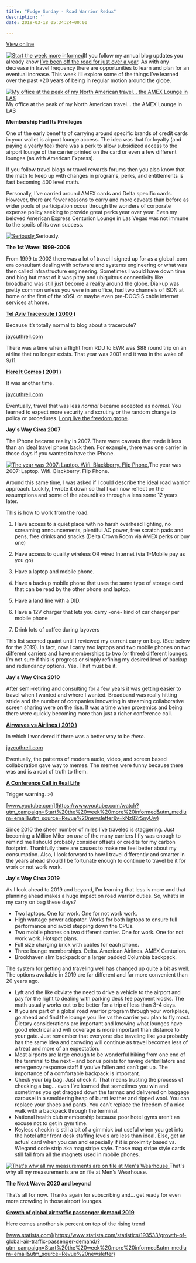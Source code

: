```yaml
---
title: "Fudge Sunday - Road Warrior Redux"
description: ''
date: 2019-03-18 05:34:24+00:00

---
```


[View online](https://sunday.fudge.org/issues/fudge-sunday-road-warrior-redux-165427?utm_campaign=Issue&utm_content=view_in_browser&utm_medium=email&utm_source=Start+the+week+more+informed)

[![Start the week more informed](https://bucketeer-e05bbc84-baa3-437e-9518-adb32be77984.s3.amazonaws.com/public/images/eb7f2a0d-aec5-4b70-945a-f047aac5c3ff_1200x115.png "Start the week more informed")](https://substackcdn.com/image/fetch/f_auto,q_auto:good,fl_progressive:steep/https%3A%2F%2Fbucketeer-e05bbc84-baa3-437e-9518-adb32be77984.s3.amazonaws.com%2Fpublic%2Fimages%2Feb7f2a0d-aec5-4b70-945a-f047aac5c3ff_1200x115.png)If you follow my annual blog updates you already know [I’ve been off the road for just over a year](https://jaycuthrell.com/my-eighth-year-at-vce/?utm_campaign=Start%20the%20week%20more%20informed&utm_medium=email&utm_source=Revue%20newsletter). As with any decrease in travel frequency there are opportunities to learn and plan for an eventual increase. This week I’ll explore some of the things I’ve learned over the past +20 years of being in regular motion around the globe.

[![My office at the peak of my North American travel... the AMEX Lounge in LAS](https://bucketeer-e05bbc84-baa3-437e-9518-adb32be77984.s3.amazonaws.com/public/images/37df88d9-1a34-4d7a-9b4a-dea8ce6193fe_600x600.jpeg "My office at the peak of my North American travel... the AMEX Lounge in LAS")](https://substackcdn.com/image/fetch/f_auto,q_auto:good,fl_progressive:steep/https%3A%2F%2Fbucketeer-e05bbc84-baa3-437e-9518-adb32be77984.s3.amazonaws.com%2Fpublic%2Fimages%2F37df88d9-1a34-4d7a-9b4a-dea8ce6193fe_600x600.jpeg)My office at the peak of my North American travel... the AMEX Lounge in LAS

 **Membership Had Its Privileges**

One of the early benefits of carrying around specific brands of credit cards in your wallet is airport lounge access. The idea was that for loyalty (and paying a yearly fee) there was a perk to allow subsidized access to the airport lounge of the carrier printed on the card or even a few different lounges (as with American Express).

If you follow travel blogs or travel rewards forums then you also know that the math to keep up with changes in programs, perks, and entitlements is fast becoming 400 level math.

Personally, I’ve carried around AMEX cards and Delta specific cards. However, there are fewer reasons to carry and more caveats than before as wider pools of participation occur through the wonders of corporate expense policy seeking to provide great perks year over year. Even my beloved American Express Centurion Lounge in Las Vegas was not immune to the spoils of its own success.

[![Seriously.](https://bucketeer-e05bbc84-baa3-437e-9518-adb32be77984.s3.amazonaws.com/public/images/b485e906-00bd-431c-9f4b-07d46d04d6b7_600x450.jpeg "Seriously.")](https://substackcdn.com/image/fetch/f_auto,q_auto:good,fl_progressive:steep/https%3A%2F%2Fbucketeer-e05bbc84-baa3-437e-9518-adb32be77984.s3.amazonaws.com%2Fpublic%2Fimages%2Fb485e906-00bd-431c-9f4b-07d46d04d6b7_600x450.jpeg)Seriously.

 **The 1st Wave: 1999-2006**

From 1999 to 2002 there was a lot of travel I signed up for as a global .com era consultant dealing with software and systems engineering or what was then called infrastructure engineering. Sometimes I would have down time and blog but most of it was pithy and ubiquitous connectivity like broadband was still just become a reality around the globe. Dial-up was pretty common unless you were in an office, had two channels of ISDN at home or the first of the xDSL or maybe even pre-DOCSIS cable internet services at home.

**[Tel Aviv Traceroute ( 2000 )](https://jaycuthrell.com/tel-aviv-traceroute/?utm_campaign=Start%20the%20week%20more%20informed&utm_medium=email&utm_source=Revue%20newsletter)**

Because it’s totally normal to blog about a traceroute?

[jaycuthrell.com](https://jaycuthrell.com/tel-aviv-traceroute/?utm_campaign=Start%20the%20week%20more%20informed&utm_medium=email&utm_source=Revue%20newsletter)

There was a time when a flight from RDU to EWR was $88 round trip on an airline that no longer exists. That year was 2001 and it was in the wake of 9/11.

**[Here It Comes ( 2001 )](https://jaycuthrell.com/here-it-comes/?utm_campaign=Start%20the%20week%20more%20informed&utm_medium=email&utm_source=Revue%20newsletter)**

It was another time.

[jaycuthrell.com](https://jaycuthrell.com/here-it-comes/?utm_campaign=Start%20the%20week%20more%20informed&utm_medium=email&utm_source=Revue%20newsletter)

Eventually, travel that was less *normal* became accepted as *normal*. You learned to expect more security and scrutiny or the random change to policy or procedures. [Long live the freedom grope](https://www.tsa.gov/news/releases/2013/07/19/tsa-launch-application-program-tsa-precheck?utm_campaign=Start%20the%20week%20more%20informed&utm_medium=email&utm_source=Revue%20newsletter).

 **Jay's Way Circa 2007**

The iPhone became reality in 2007. There were caveats that made it less than an ideal travel phone back then. For example, there was one carrier in those days if you wanted to have the iPhone.

[![The year was 2007: Laptop. Wifi. Blackberry. Flip Phone.](https://bucketeer-e05bbc84-baa3-437e-9518-adb32be77984.s3.amazonaws.com/public/images/36827ef3-820f-4c66-b1f9-5cc3bb99fcd2_600x450.jpeg "The year was 2007: Laptop. Wifi. Blackberry. Flip Phone.")](https://substackcdn.com/image/fetch/f_auto,q_auto:good,fl_progressive:steep/https%3A%2F%2Fbucketeer-e05bbc84-baa3-437e-9518-adb32be77984.s3.amazonaws.com%2Fpublic%2Fimages%2F36827ef3-820f-4c66-b1f9-5cc3bb99fcd2_600x450.jpeg)The year was 2007: Laptop. Wifi. Blackberry. Flip Phone.

Around this same time, I was asked if I could describe the ideal road warrior approach. Luckily, I wrote it down so that I can now reflect on the assumptions and some of the absurdities through a lens some 12 years later.

This is how to work from the road.

1) Have access to a quiet place with no harsh overhead lighting, no screaming announcements, plentiful AC power, free scratch pads and pens, free drinks and snacks (Delta Crown Room via AMEX perks or buy one)

2) Have access to quality wireless OR wired Internet (via T-Mobile pay as you go)

3) Have a laptop and mobile phone.

4) Have a backup mobile phone that uses the same type of storage card that can be read by the other phone and laptop.

5) Have a land line with a DID.

6) Have a 12V charger that lets you carry -one- kind of car charger per mobile phone

7) Drink lots of coffee during layovers

This list seemed quaint until I reviewed my current carry on bag. (See below for the 2019). In fact, now I carry two laptops and two mobile phones on two different carriers and have memberships to two (or three) different lounges. I’m not sure if this is progress or simply refining my desired level of backup and redundancy options. Yes. That must be it.

 **Jay's Way Circa 2010**

After semi-retiring and consulting for a few years it was getting easier to travel when I wanted and where I wanted. Broadband was really hitting stride and the number of companies innovating in streaming collaborative screen sharing were on the rise. It was a time when proxemics and being there were quickly becoming more than just a richer conference call.

**[Airwaves vs Airlines ( 2010 )](https://jaycuthrell.com/airwaves-vs-airlines/?utm_campaign=Start%20the%20week%20more%20informed&utm_medium=email&utm_source=Revue%20newsletter)**

In which I wondered if there was a better way to be *there*.

[jaycuthrell.com](https://jaycuthrell.com/airwaves-vs-airlines/?utm_campaign=Start%20the%20week%20more%20informed&utm_medium=email&utm_source=Revue%20newsletter)

Eventually, the patterns of modern audio, video, and screen based collaboration gave way to memes. The memes were funny because there was and is a root of truth to them.

**[A Conference Call in Real Life](https://www.youtube.com/watch?utm_campaign=Start%20the%20week%20more%20informed&utm_medium=email&utm_source=Revue%20newsletter&v=kNz82r5nyUw)**

Trigger warning. :-)

[www.youtube.com](https://www.youtube.com/watch?utm_campaign=Start%20the%20week%20more%20informed&utm_medium=email&utm_source=Revue%20newsletter&v=kNz82r5nyUw)

Since 2010 the sheer number of miles I’ve traveled is staggering. Just becoming a Million Miler on *one* of the many carriers I fly was enough to remind me I should probably consider offsets or credits for my carbon footprint. Thankfully there are causes to make me feel better about my consumption. Also, I look forward to how I travel differently and smarter in the years ahead should I be fortunate enough to continue to travel be it for work or not work work.

 **Jay's Way Circa 2019**

As I look ahead to 2019 and beyond, I’m learning that less is more and that planning ahead makes a huge impact on road warrior duties. So, what’s in my carry on bag these days?

* Two laptops. One for work. One for not work work.
* High wattage power adapater. Works for both laptops to ensure full performance and avoid stepping down the CPUs.
* Two mobile phones on two different carrier. One for work. One for not work work. Hotspot plans.
* Full size charging brick with cables for each phone.
* Three lounge memberships. Delta. American Airlines. AMEX Centurion.
* Brookhaven slim backpack or a larger padded Columbia backpack.

The system for getting and traveling well has changed up quite a bit as well. The options available in 2019 are far different and far more convenient than 20 years ago.

* Lyft and the like obviate the need to drive a vehicle to the airport and pay for the right to dealing with parking deck fee payment kiosks. The math usually works out to be better for a trip of less than 3-4 days.
* If you are part of a global road warrior program through your workplace, go ahead and find the lounge you like vs the carrier you plan to fly most. Dietary considerations are important and knowing what lounges have good electrical and wifi coverage is more important than distance to your gate. Just remember that everyone else traveling like you probably has the same idea and crowding will continue as travel becomes less of a treat and more of an expectation.
* Most airports are large enough to be wonderful hiking from one end of the terminal to the next – and bonus points for having defibrillators and emergency response staff if you’ve fallen and can’t get up. The importance of a comfortable backpack is important.
* Check your big bag. Just check it. That means trusting the process of checking a bag… even I’ve learned that sometimes you win and sometimes you get dragged down the tarmac and delivered on baggage carousel in a smoldering heap of burnt leather and ripped wool. You can replace your shoes and pants. You can’t replace the freedom of a nice walk with a backpack through the terminal.
* National health club membership because poor hotel gyms aren’t an excuse not to get in gym time.
* Keyless checkin is still a bit of a gimmick but useful when you get into the hotel after front desk staffing levels are less than ideal. Else, get an actual card when you can and especially if it is proximity based vs. Wiegand code strip aka mag stripe style. Those mag stripe style cards still fail from all the magnets used in mobile phones.

[![That's why all my measurements are on file at Men's Wearhouse.](https://bucketeer-e05bbc84-baa3-437e-9518-adb32be77984.s3.amazonaws.com/public/images/1ae89119-1ff1-4ab2-8b93-dd6d7481e7c1_600x600.jpeg "That's why all my measurements are on file at Men's Wearhouse.")](https://substackcdn.com/image/fetch/f_auto,q_auto:good,fl_progressive:steep/https%3A%2F%2Fbucketeer-e05bbc84-baa3-437e-9518-adb32be77984.s3.amazonaws.com%2Fpublic%2Fimages%2F1ae89119-1ff1-4ab2-8b93-dd6d7481e7c1_600x600.jpeg)That's why all my measurements are on file at Men's Wearhouse.

 **The Next Wave: 2020 and beyond**

That’s all for now. Thanks again for subscribing and… get ready for even more crowding in those airport lounges.

**[Growth of global air traffic passenger demand 2019](https://www.statista.com/statistics/193533/growth-of-global-air-traffic-passenger-demand/?utm_campaign=Start%20the%20week%20more%20informed&utm_medium=email&utm_source=Revue%20newsletter)**

Here comes another six percent on top of the rising trend

[www.statista.com](https://www.statista.com/statistics/193533/growth-of-global-air-traffic-passenger-demand/?utm_campaign=Start%20the%20week%20more%20informed&utm_medium=email&utm_source=Revue%20newsletter)










